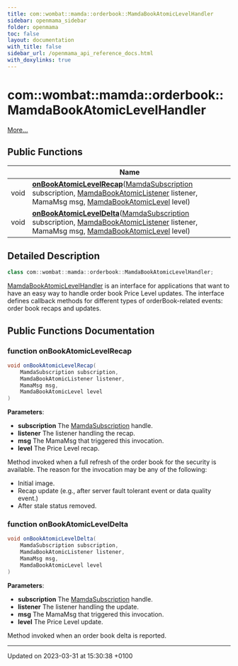 ```yaml
---
title: com::wombat::mamda::orderbook::MamdaBookAtomicLevelHandler
sidebar: openmama_sidebar
folder: openmama
toc: false
layout: documentation
with_title: false
sidebar_url: /openmama_api_reference_docs.html
with_doxylinks: true
---
```


# com::wombat::mamda::orderbook::MamdaBookAtomicLevelHandler



 [More...](#detailed-description)

## Public Functions

|                | Name           |
| -------------- | -------------- |
| void | **[onBookAtomicLevelRecap](interfacecom_1_1wombat_1_1mamda_1_1orderbook_1_1MamdaBookAtomicLevelHandler.html#function-onbookatomiclevelrecap)**([MamdaSubscription](classcom_1_1wombat_1_1mamda_1_1MamdaSubscription.html) subscription, [MamdaBookAtomicListener](classcom_1_1wombat_1_1mamda_1_1orderbook_1_1MamdaBookAtomicListener.html) listener, MamaMsg msg, [MamdaBookAtomicLevel](interfacecom_1_1wombat_1_1mamda_1_1orderbook_1_1MamdaBookAtomicLevel.html) level) |
| void | **[onBookAtomicLevelDelta](interfacecom_1_1wombat_1_1mamda_1_1orderbook_1_1MamdaBookAtomicLevelHandler.html#function-onbookatomicleveldelta)**([MamdaSubscription](classcom_1_1wombat_1_1mamda_1_1MamdaSubscription.html) subscription, [MamdaBookAtomicListener](classcom_1_1wombat_1_1mamda_1_1orderbook_1_1MamdaBookAtomicListener.html) listener, MamaMsg msg, [MamdaBookAtomicLevel](interfacecom_1_1wombat_1_1mamda_1_1orderbook_1_1MamdaBookAtomicLevel.html) level) |

## Detailed Description

```java
class com::wombat::mamda::orderbook::MamdaBookAtomicLevelHandler;
```


[MamdaBookAtomicLevelHandler](interfacecom_1_1wombat_1_1mamda_1_1orderbook_1_1MamdaBookAtomicLevelHandler.html) is an interface for applications that want to have an easy way to handle order book Price Level updates. The interface defines callback methods for different types of orderBook-related events: order book recaps and updates. 

## Public Functions Documentation

### function onBookAtomicLevelRecap

```java
void onBookAtomicLevelRecap(
    MamdaSubscription subscription,
    MamdaBookAtomicListener listener,
    MamaMsg msg,
    MamdaBookAtomicLevel level
)
```


**Parameters**: 

  * **subscription** The [MamdaSubscription](classcom_1_1wombat_1_1mamda_1_1MamdaSubscription.html) handle. 
  * **listener** The listener handling the recap. 
  * **msg** The MamaMsg that triggered this invocation. 
  * **level** The Price Level recap. 


Method invoked when a full refresh of the order book for the security is available. The reason for the invocation may be any of the following:

* Initial image.
* Recap update (e.g., after server fault tolerant event or data quality event.)
* After stale status removed.


### function onBookAtomicLevelDelta

```java
void onBookAtomicLevelDelta(
    MamdaSubscription subscription,
    MamdaBookAtomicListener listener,
    MamaMsg msg,
    MamdaBookAtomicLevel level
)
```


**Parameters**: 

  * **subscription** The [MamdaSubscription](classcom_1_1wombat_1_1mamda_1_1MamdaSubscription.html) handle. 
  * **listener** The listener handling the update. 
  * **msg** The MamaMsg that triggered this invocation. 
  * **level** The Price Level update. 


Method invoked when an order book delta is reported.


-------------------------------

Updated on 2023-03-31 at 15:30:38 +0100